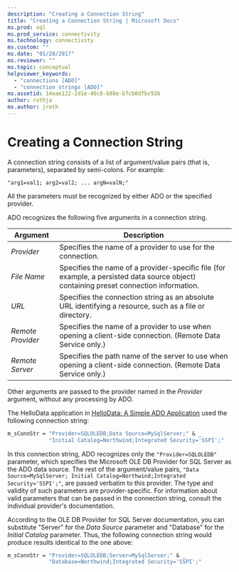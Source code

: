 ```yaml
---
description: "Creating a Connection String"
title: "Creating a Connection String | Microsoft Docs"
ms.prod: sql
ms.prod_service: connectivity
ms.technology: connectivity
ms.custom: ""
ms.date: "01/20/2017"
ms.reviewer: ""
ms.topic: conceptual
helpviewer_keywords: 
  - "connections [ADO]"
  - "connection strings [ADO]"
ms.assetid: 14eae122-2d1e-40c8-b88e-b7cb8dfbc93b
author: rothja
ms.author: jroth
---
```

# Creating a Connection String
A connection string consists of a list of argument/value pairs (that is, parameters), separated by semi-colons. For example:  
  
```syntax
"arg1=val1; arg2=val2; ... argN=valN;"  
```  
  
 All the parameters must be recognized by either ADO or the specified provider.  
  
 ADO recognizes the following five arguments in a connection string.  
  
|Argument|Description|  
|--------------|-----------------|  
|*Provider*|Specifies the name of a provider to use for the connection.|  
|*File Name*|Specifies the name of a provider-specific file (for example, a persisted data source object) containing preset connection information.|  
|*URL*|Specifies the connection string as an absolute URL identifying a resource, such as a file or directory.|  
|*Remote Provider*|Specifies the name of a provider to use when opening a client-side connection. (Remote Data Service only.)|  
|*Remote Server*|Specifies the path name of the server to use when opening a client-side connection. (Remote Data Service only.)|  
  
 Other arguments are passed to the provider named in the *Provider* argument, without any processing by ADO.  
  
 The HelloData application in [HelloData: A Simple ADO Application](../../../ado/guide/data/hellodata-a-simple-ado-application.md) used the following connection string:  
  
```vb
m_sConnStr = "Provider=SQLOLEDB;Data Source=MySqlServer;" & _  
             "Initial Catalog=Northwind;Integrated Security='SSPI';"  
```  
  
 In this connection string, ADO recognizes only the `"Provider=SQLOLEDB"` parameter, which specifies the Microsoft OLE DB Provider for SQL Server as the ADO data source. The rest of the argument/value pairs, `"Data Source=MySqlServer; Initial Catalog=Northwind;Integrated Security='SSPI';"`, are passed verbatim to this provider. The type and validity of such parameters are provider-specific. For information about valid parameters that can be passed in the connection string, consult the individual provider's documentation.  
  
 According to the OLE DB Provider for SQL Server documentation, you can substitute "Server" for the *Data Source* parameter and "Database" for the *Initial Catalog* parameter. Thus, the following connection string would produce results identical to the one above:  
  
```vb
m_sConnStr = "Provider=SQLOLEDB;Server=MySqlServer;" & _  
             "Database=Northwind;Integrated Security='SSPI';"  
```

